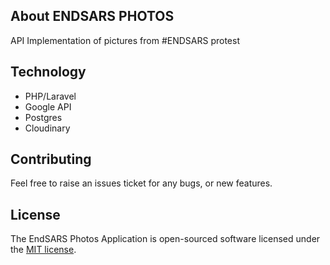 ## About ENDSARS PHOTOS

API Implementation of pictures from #ENDSARS protest


## Technology

- PHP/Laravel
- Google API
- Postgres
- Cloudinary

## Contributing

Feel free to raise an issues ticket for any bugs, or new features. 


## License

The EndSARS Photos Application is open-sourced software licensed under the [MIT license](https://opensource.org/licenses/MIT).
